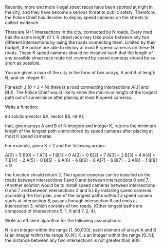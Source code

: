 Recently, more and more illegal street races have been spotted at night in the city, and they have become a serious threat to public safety. Therefore, the Police Chief has decided to deploy speed cameras on the streets to collect evidence.

There are N+1 intersections in the city, connected by N roads. Every road has the same length of 1. A street race may take place between any two different intersections by using the roads connecting them. Limited by their budget, the police are able to deploy at most K speed cameras on these N roads. These K speed cameras should be installed such that the length of any possible street race route not covered by speed cameras should be as short as possible.

You are given a map of the city in the form of two arrays, A and B of length N, and an integer K:

For each J (0 ≤ J < N) there is a road connecting intersections A[J] and B[J].
The Police Chief would like to know the minimum length of the longest path out of surveillance after placing at most K speed cameras.

Write a function:

int solution(vector<int> &A, vector<int> &B, int K);

that, given arrays A and B of N integers and integer K, returns the minimum length of the longest path unmonitored by speed cameras after placing at most K speed cameras.

For example, given K = 2 and the following arrays:

  A[0] = 5    B[0] = 1
  A[1] = 1    B[1] = 0
  A[2] = 0    B[2] = 7
  A[3] = 2    B[3] = 4
  A[4] = 7    B[4] = 2
  A[5] = 0    B[5] = 6
  A[6] = 6    B[6] = 8
  A[7] = 6    B[7] = 3
  A[8] = 1    B[8] = 9


the function should return 2. Two speed cameras can be installed on the roads between intersections 1 and 0 and between intersections 0 and 7. (Another solution would be to install speed cameras between intersections 0 and 7 and between intersections 0 and 6.) By installing speed cameras according the first plan, one of the longest paths without a speed camera starts at intersection 8, passes through intersection 6 and ends at intersection 3, which consists of two roads. (Other longest paths are composed of intersections 5, 1, 9 and 7, 2, 4).

Write an efficient algorithm for the following assumptions:

N is an integer within the range [1..50,000];
each element of arrays A and B is an integer within the range [0..N];
K is an integer within the range [0..N];
the distance between any two intersections is not greater than 900.
